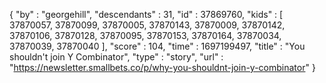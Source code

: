 {
  "by" : "georgehill",
  "descendants" : 31,
  "id" : 37869760,
  "kids" : [ 37870057, 37870099, 37870005, 37870143, 37870009, 37870142, 37870106, 37870128, 37870095, 37870153, 37870164, 37870034, 37870039, 37870040 ],
  "score" : 104,
  "time" : 1697199497,
  "title" : "You shouldn't join Y Combinator",
  "type" : "story",
  "url" : "https://newsletter.smallbets.co/p/why-you-shouldnt-join-y-combinator"
}
